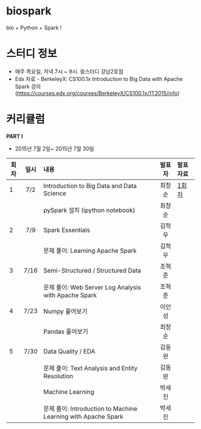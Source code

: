 # biospark
bio + Python + Spark !


# 스터디 정보 
* 매주 목요일, 저녁 7시 ~ 9시. 윙스터디 강남2호점
* Edx 자료 - BerkeleyX: CS100.1x Introduction to Big Data with Apache Spark 
강의 (https://courses.edx.org/courses/BerkeleyX/CS100.1x/1T2015/info)  

# 커리큘럼
<b>PART I</b>
* 2015년 7월 2일~ 2015년 7월 30일  

| 회차  | 일시   | 내용                                  | 발표자  |              발표자료                    |
| ----- |:------:| :-------------------------------------|:-------:|:---------------------------------------- |
| 1 |7/2|Introduction to Big Data and Data Science|최창순|[1회차](http://nbviewer.ipython.org/github/biospin/biospark/blob/master/Part1/20150702_BioSpark_Part1-1.ipynb) |
|   |    |pySpark 설치 (ipython notebook)   |최창순|                |
| 2 |7/9 |Spark Essentials                  |김학우 |                                          |
|   |    |문제 풀이: Learning Apache Spark | 김학우  |                                         |
| 3 |7/16|Semi-Structured / Structured Data | 조혁준 |        |
|   |    |문제 풀이: Web Server Log Analysis with Apache Spark | 조혁준 |     |
| 4 |7/23|Numpy 훑어보기  | 이인성 |   |
|   |    |Pandas 훑어보기| 최창순 |   |
| 5 |7/30|Data Quality / EDA | 김동완  |   |
|   |    |문제 풀이: Text Analysis and Entity Resolution | 김동완 |   |
|   |    |Machine Learning |박세진   |   |
|   |    | 문제 풀이: Introduction to Machine Learning with Apache Spark | 박세진| |
